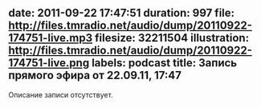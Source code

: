 date: 2011-09-22 17:47:51
duration: 997
file: http://files.tmradio.net/audio/dump/20110922-174751-live.mp3
filesize: 32211504
illustration: http://files.tmradio.net/audio/dump/20110922-174751-live.png
labels: podcast
title: Запись прямого эфира от 22.09.11, 17:47
---
Описание записи отсутствует.
